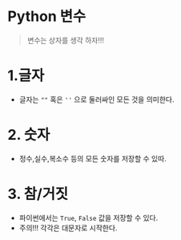 # Python 변수



> 변수는 상자를 생각 하자!!!

# 1.글자

- 글자는 `""` 혹은 `''` 으로 둘러싸인 모든 것을 의미한다.

# 2. 숫자

- 정수,실수,복소수 등의 모든 숫자를 저장할 수 있따.



# 3. 참/거짓

- 파이썬에서는 `True`, `False` 값을 저장할 수 있다.
- 주의!!! 각각은 대문자로 시작한다.

